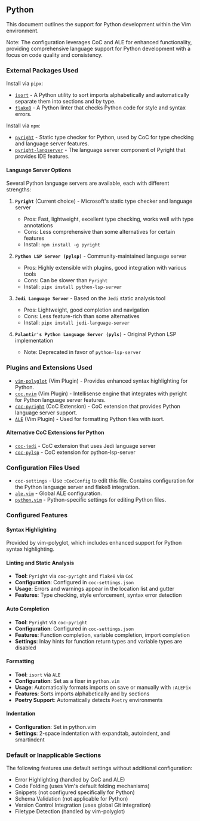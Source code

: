 ## Python

This document outlines the support for Python development within the Vim environment.

Note: The configuration leverages CoC and ALE for enhanced functionality, providing comprehensive language support for Python development with a focus on code quality and consistency.

### External Packages Used

Install via `pipx`:
* [`isort`](https://pycqa.github.io/isort/) - A Python utility to sort imports alphabetically and automatically separate them into sections and by type.
* [`flake8`](https://flake8.pycqa.org/) - A Python linter that checks Python code for style and syntax errors.

Install via `npm`:
* [`pyright`](https://github.com/microsoft/pyright) - Static type checker for Python, used by CoC for type checking and language server features.
* [`pyright-langserver`](https://github.com/microsoft/pyright) - The language server component of Pyright that provides IDE features.

#### Language Server Options

Several Python language servers are available, each with different strengths:

1. **`Pyright`** (Current choice) - Microsoft's static type checker and language server
   * Pros: Fast, lightweight, excellent type checking, works well with type annotations
   * Cons: Less comprehensive than some alternatives for certain features
   * Install: `npm install -g pyright`

2. **`Python LSP Server (pylsp)`** - Community-maintained language server
   * Pros: Highly extensible with plugins, good integration with various tools
   * Cons: Can be slower than `Pyright`
   * Install: `pipx install python-lsp-server`

3. **`Jedi Language Server`** - Based on the `Jedi` static analysis tool
   * Pros: Lightweight, good completion and navigation
   * Cons: Less feature-rich than some alternatives
   * Install: `pipx install jedi-language-server`

4. **`Palantir's Python Language Server (pyls)`** - Original Python LSP implementation
   * Note: Deprecated in favor of `python-lsp-server`

### Plugins and Extensions Used

* [`vim-polyglot`](https://github.com/sheerun/vim-polyglot) (Vim Plugin) - Provides enhanced syntax highlighting for Python.
* [`coc.nvim`](https://github.com/neoclide/coc.nvim) (Vim Plugin) - Intellisense engine that integrates with pyright for Python language server features.
* [`coc-pyright`](https://github.com/fannheyward/coc-pyright) (CoC Extension) - CoC extension that provides Python language server support.
* [`ALE`](https://github.com/dense-analysis/ale) (Vim Plugin) - Used for formatting Python files with isort.

#### Alternative CoC Extensions for Python

* [`coc-jedi`](https://github.com/pappasam/coc-jedi) - CoC extension that uses Jedi language server
* [`coc-pylsp`](https://github.com/fannheyward/coc-pylsp) - CoC extension for python-lsp-server

### Configuration Files Used

* `coc-settings` - Use `:CocConfig` to edit this file. Contains configuration for the Python language server and flake8 integration.
* [`ale.vim`](../.vim/pack/settings/start/settings/plugin/ale.vim) - Global ALE configuration.
* [`python.vim`](../.vim/pack/settings/start/settings/after/ftplugin/python.vim) - Python-specific settings for editing Python files.

### Configured Features

#### Syntax Highlighting
Provided by vim-polyglot, which includes enhanced support for Python syntax highlighting.

#### Linting and Static Analysis
* **Tool**: `Pyright` via `coc-pyright` and `flake8` via `CoC`
* **Configuration**: Configured in `coc-settings.json`
* **Usage**: Errors and warnings appear in the location list and gutter
* **Features**: Type checking, style enforcement, syntax error detection

#### Auto Completion
* **Tool**: `Pyright` via `coc-pyright`
* **Configuration**: Configured in `coc-settings.json`
* **Features**: Function completion, variable completion, import completion
* **Settings**: Inlay hints for function return types and variable types are disabled

#### Formatting
* **Tool**: `isort` via `ALE`
* **Configuration**: Set as a fixer in `python.vim`
* **Usage**: Automatically formats imports on save or manually with `:ALEFix`
* **Features**: Sorts imports alphabetically and by sections
* **Poetry Support**: Automatically detects `Poetry` environments

#### Indentation
* **Configuration**: Set in python.vim
* **Settings**: 2-space indentation with expandtab, autoindent, and smartindent

### Default or Inapplicable Sections

The following features use default settings without additional configuration:
* Error Highlighting (handled by CoC and ALE)
* Code Folding (uses Vim's default folding mechanisms)
* Snippets (not configured specifically for Python)
* Schema Validation (not applicable for Python)
* Version Control Integration (uses global Git integration)
* Filetype Detection (handled by vim-polyglot)

